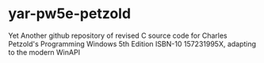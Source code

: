 # yar-pw5e-petzold
Yet Another github repository of revised C source code for Charles Petzold's Programming Windows 5th Edition ISBN-10 157231995X, adapting to the modern WinAPI
